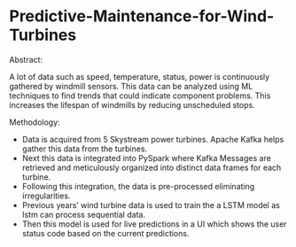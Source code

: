 # Predictive-Maintenance-for-Wind-Turbines
Abstract:

A lot of data such as speed, temperature, status, power is continuously gathered by windmill sensors. This data can be analyzed using ML techniques to find trends that could indicate component problems. This increases the lifespan of windmills by reducing unscheduled stops.

Methodology:
* Data is acquired from 5 Skystream power turbines. Apache Kafka helps gather this data from the turbines.
* Next this data is integrated into PySpark where Kafka Messages are retrieved and meticulously organized into distinct data frames for each turbine.
* Following this integration, the data is pre-processed eliminating irregularities.
* Previous years’ wind turbine data is used to train the a LSTM model as lstm can process sequential data.
* Then this model is used for live predictions in a UI which shows the user status code based on the current predictions.
